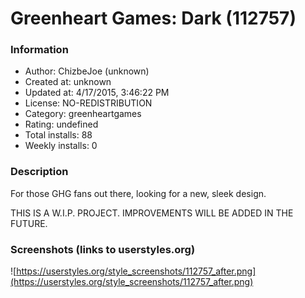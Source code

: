 # Greenheart Games: Dark (112757)

### Information
- Author: ChizbeJoe (unknown)
- Created at: unknown
- Updated at: 4/17/2015, 3:46:22 PM
- License: NO-REDISTRIBUTION
- Category: greenheartgames
- Rating: undefined
- Total installs: 88
- Weekly installs: 0


### Description
For those GHG fans out there, looking for a new, sleek design. 

THIS IS A W.I.P. PROJECT. IMPROVEMENTS WILL BE ADDED IN THE FUTURE.


### Screenshots (links to userstyles.org)
![https://userstyles.org/style_screenshots/112757_after.png](https://userstyles.org/style_screenshots/112757_after.png)


